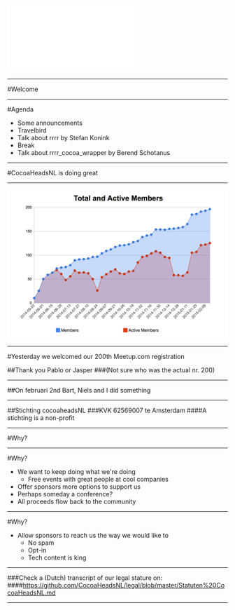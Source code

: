 ![fit](../CocoaHeadsNL.pdf)

---

#Welcome

---

#Agenda
- Some announcements
- Travelbird
- Talk about rrrr by Stefan Konink
- Break
- Talk about rrrr\_cocoa\_wrapper by Berend Schotanus

---

#CocoaHeadsNL is doing great

---

![fit](cocoaheads-stats.png)

---

#Yesterday we welcomed our 200th Meetup.com registration

##Thank you Pablo or Jasper
###(Not sure who was the actual nr. 200)

---

##On februari 2nd Bart, Niels and I did something

---

##Stichting cocoaheadsNL
###KVK 62569007 te Amsterdam
####A stichting is a non-profit

---

#Why?

---

#Why?
- We want to keep doing what we're doing
	- Free events with great people at cool companies
- Offer sponsors more options to support us
- Perhaps someday a conference?
- All proceeds flow back to the community

---

#Why?
- Allow sponsors to reach us the way we would like to
	- No spam
	- Opt-in
	- Tech content is king

---

###Check a (Dutch) transcript of our legal stature on:
####https://github.com/CocoaHeadsNL/legal/blob/master/Statuten%20CocoaHeadsNL.md

---

